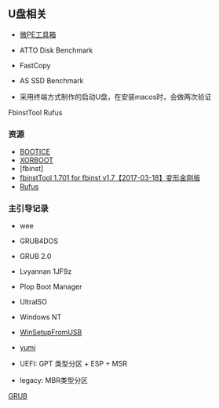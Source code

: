 ## U盘相关


* [微PE工具箱](http://www.wepe.com.cn/)

* ATTO Disk Benchmark
* FastCopy
* AS SSD Benchmark




* 采用终端方式制作的启动U盘，在安装macos时，会做两次验证


FbinstTool
Rufus


### 资源

* [BOOTICE](http://www.ipauly.com/2015/11/15/bootice/)
* [XORBOOT](http://www.ipauly.com/2015/11/15/xorboot/)
* [fbinst]
* [fbinstTool 1.701 for fbinst v1.7【2017-03-18】变形金刚版](http://bbs.wuyou.net/forum.php?mod=viewthread&tid=189221)
* [Rufus](https://github.com/pbatard/rufus)

### 主引导记录

* wee
* GRUB4DOS
* GRUB 2.0
* Lvyannan 1JF9z
* Plop Boot Manager
* UltraISO
* Windows NT
* [WinSetupFromUSB](http://www.winsetupfromusb.com/)
* [yumi](https://www.pendrivelinux.com/)


* UEFI: GPT 类型分区 + ESP + MSR
* legacy: MBR类型分区


[GRUB](https://wiki.archlinux.org/index.php/GRUB_(%E7%AE%80%E4%BD%93%E4%B8%AD%E6%96%87))